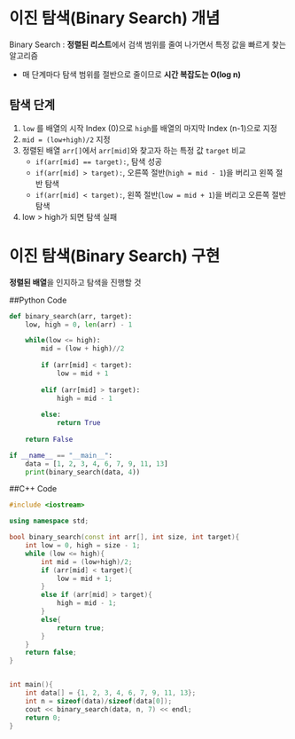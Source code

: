 # 이진 탐색(Binary Search) 개념

Binary Search : **정렬된 리스트**에서 검색 범위를 줄여 나가면서 특정 값을 빠르게 찾는 알고리즘

* 매 단계마다 탐색 범위를 절반으로 줄이므로 **시간 복잡도는 O(log n)**

## 탐색 단계

1. `low` 를 배열의 시작 Index (0)으로 `high`를 배열의 마지막 Index (n-1)으로 지정
2. `mid = (low+high)/2` 지정
3. 정렬된 배열 `arr[]`에서 `arr[mid]`와 찾고자 하는 특정 값 `target` 비교
    - `if(arr[mid] == target):`, 탐색 성공
    - `if(arr[mid] > target):`, 오른쪽 절반(`high = mid - 1`)을 버리고 왼쪽 절반 탐색
    - `if(arr[mid] < target):`, 왼쪽 절반(`low = mid + 1`)을 버리고 오른쪽 절반 탐색
4. low > high가 되면 탐색 실패


# 이진 탐색(Binary Search) 구현

**정렬된 배열**을 인지하고 탐색을 진행할 것

##Python Code

```python
def binary_search(arr, target):
    low, high = 0, len(arr) - 1

    while(low <= high):
        mid = (low + high)//2
        
        if (arr[mid] < target):
            low = mid + 1
        
        elif (arr[mid] > target):
            high = mid - 1
        
        else:
            return True
    
    return False

if __name__ == "__main__":
    data = [1, 2, 3, 4, 6, 7, 9, 11, 13]
    print(binary_search(data, 4))

```

##C++ Code

```c++
#include <iostream>

using namespace std;

bool binary_search(const int arr[], int size, int target){
    int low = 0, high = size - 1;
    while (low <= high){
        int mid = (low+high)/2;
        if (arr[mid] < target){
            low = mid + 1;
        }        
        else if (arr[mid] > target){
            high = mid - 1;
        }        
        else{
            return true;            
        }
    }
    return false;
}


int main(){
    int data[] = {1, 2, 3, 4, 6, 7, 9, 11, 13};
    int n = sizeof(data)/sizeof(data[0]);
    cout << binary_search(data, n, 7) << endl;
    return 0;
}

```
